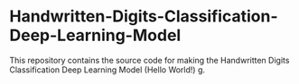 # Handwritten-Digits-Classification-Deep-Learning-Model
This repository contains the source code for making the Handwritten Digits Classification Deep Learning Model (Hello World!) g.
